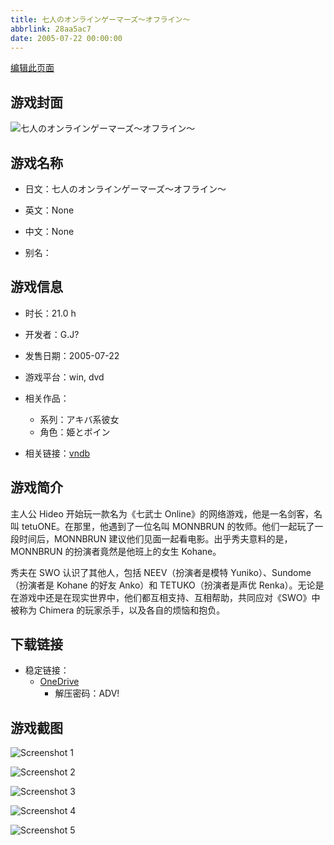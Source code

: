 ```yaml
---
title: 七人のオンラインゲーマーズ～オフライン～
abbrlink: 28aa5ac7
date: 2005-07-22 00:00:00
---
```

[编辑此页面](https://github.com/ACG-3/ADV3-source/blob/main/source/_posts/games/%E4%B8%83%E4%BA%BA%E3%81%AE%E3%82%AA%E3%83%B3%E3%83%A9%E3%82%A4%E3%83%B3%E3%82%B2%E3%83%BC%E3%83%9E%E3%83%BC%E3%82%BA%EF%BD%9E%E3%82%AA%E3%83%95%E3%83%A9%E3%82%A4%E3%83%B3%EF%BD%9E.md)

## 游戏封面

![七人のオンラインゲーマーズ～オフライン～](https://pan.timero.xyz/d/onedrive/img_lib_001/%E4%B8%83%E4%BA%BA%E3%81%AE%E3%82%AA%E3%83%B3%E3%83%A9%E3%82%A4%E3%83%B3%E3%82%B2%E3%83%BC%E3%83%9E%E3%83%BC%E3%82%BA%EF%BD%9E%E3%82%AA%E3%83%95%E3%83%A9%E3%82%A4%E3%83%B3%EF%BD%9E_cover.avif)


## 游戏名称

- 日文：七人のオンラインゲーマーズ～オフライン～
- 英文：None
- 中文：None

- 别名：


## 游戏信息

- 时长：21.0 h
- 开发者：G.J?
- 发售日期：2005-07-22
- 游戏平台：win, dvd
- 相关作品：
   - 系列：アキバ系彼女
   - 角色：姫とボイン

- 相关链接：[vndb](https://vndb.org/v545)


## 游戏简介

主人公 Hideo 开始玩一款名为《七武士 Online》的网络游戏，他是一名剑客，名叫 tetuONE。在那里，他遇到了一位名叫 MONNBRUN 的牧师。他们一起玩了一段时间后，MONNBRUN 建议他们见面一起看电影。出乎秀夫意料的是，MONNBRUN 的扮演者竟然是他班上的女生 Kohane。

秀夫在 SWO 认识了其他人，包括 NEEV（扮演者是模特 Yuniko）、Sundome（扮演者是 Kohane 的好友 Anko）和 TETUKO（扮演者是声优 Renka）。无论是在游戏中还是在现实世界中，他们都互相支持、互相帮助，共同应对《SWO》中被称为 Chimera 的玩家杀手，以及各自的烦恼和抱负。


## 下载链接

- 稳定链接：
    - [OneDrive](https://pan.timero.xyz/onedrive/adv_lib_001/%E4%B8%83%E4%BA%BA%E3%81%AE%E3%82%AA%E3%83%B3%E3%83%A9%E3%82%A4%E3%83%B3%E3%82%B2%E3%83%BC%E3%83%9E%E3%83%BC%E3%82%BA%EF%BD%9E%E3%82%AA%E3%83%95%E3%83%A9%E3%82%A4%E3%83%B3%EF%BD%9E)
        - 解压密码：ADV!



## 游戏截图


![Screenshot 1](https://pan.timero.xyz/d/onedrive/img_lib_001/%E4%B8%83%E4%BA%BA%E3%81%AE%E3%82%AA%E3%83%B3%E3%83%A9%E3%82%A4%E3%83%B3%E3%82%B2%E3%83%BC%E3%83%9E%E3%83%BC%E3%82%BA%EF%BD%9E%E3%82%AA%E3%83%95%E3%83%A9%E3%82%A4%E3%83%B3%EF%BD%9E_Screenshot_1.avif)

![Screenshot 2](https://pan.timero.xyz/d/onedrive/img_lib_001/%E4%B8%83%E4%BA%BA%E3%81%AE%E3%82%AA%E3%83%B3%E3%83%A9%E3%82%A4%E3%83%B3%E3%82%B2%E3%83%BC%E3%83%9E%E3%83%BC%E3%82%BA%EF%BD%9E%E3%82%AA%E3%83%95%E3%83%A9%E3%82%A4%E3%83%B3%EF%BD%9E_Screenshot_2.avif)

![Screenshot 3](https://pan.timero.xyz/d/onedrive/img_lib_001/%E4%B8%83%E4%BA%BA%E3%81%AE%E3%82%AA%E3%83%B3%E3%83%A9%E3%82%A4%E3%83%B3%E3%82%B2%E3%83%BC%E3%83%9E%E3%83%BC%E3%82%BA%EF%BD%9E%E3%82%AA%E3%83%95%E3%83%A9%E3%82%A4%E3%83%B3%EF%BD%9E_Screenshot_3.avif)

![Screenshot 4](https://pan.timero.xyz/d/onedrive/img_lib_001/%E4%B8%83%E4%BA%BA%E3%81%AE%E3%82%AA%E3%83%B3%E3%83%A9%E3%82%A4%E3%83%B3%E3%82%B2%E3%83%BC%E3%83%9E%E3%83%BC%E3%82%BA%EF%BD%9E%E3%82%AA%E3%83%95%E3%83%A9%E3%82%A4%E3%83%B3%EF%BD%9E_Screenshot_4.avif)

![Screenshot 5](https://pan.timero.xyz/d/onedrive/img_lib_001/%E4%B8%83%E4%BA%BA%E3%81%AE%E3%82%AA%E3%83%B3%E3%83%A9%E3%82%A4%E3%83%B3%E3%82%B2%E3%83%BC%E3%83%9E%E3%83%BC%E3%82%BA%EF%BD%9E%E3%82%AA%E3%83%95%E3%83%A9%E3%82%A4%E3%83%B3%EF%BD%9E_Screenshot_5.avif)

